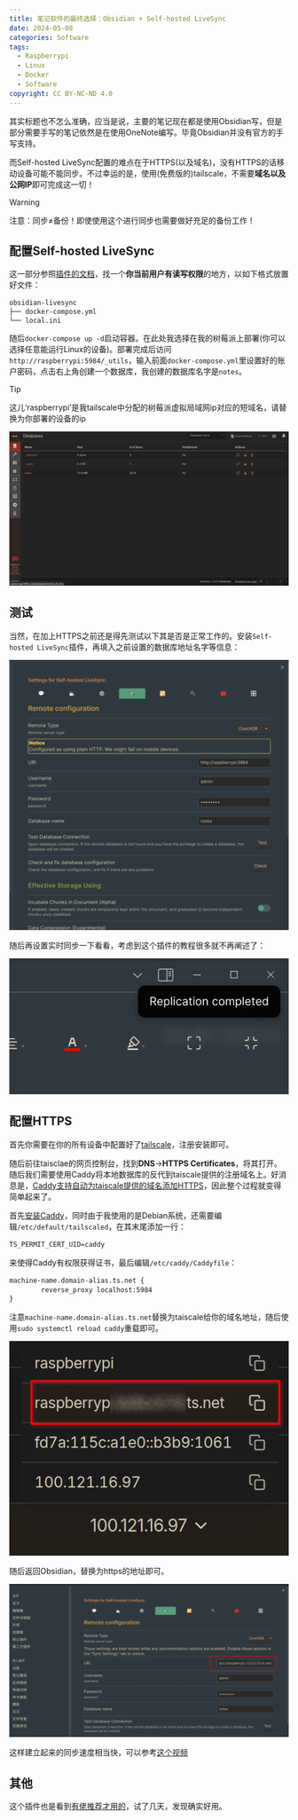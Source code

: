 ```yaml
---
title: 笔记软件的最终选择：Obsidian + Self-hosted LiveSync
date: 2024-05-08
categories: Software
tags:
  - Raspberrypi
  - Linux
  - Docker
  - Software
copyright: CC BY-NC-ND 4.0
---
```


其实标题也不怎么准确，应当是说，主要的笔记现在都是使用Obsidian写，但是部分需要手写的笔记依然是在使用OneNote编写。毕竟Obsidian并没有官方的手写支持。

而Self-hosted LiveSync配置的难点在于HTTPS(以及域名)，没有HTTPS的话移动设备可能不能同步。不过幸运的是，使用(免费版的)tailscale，不需要**域名以及公网IP**即可完成这一切！

<!-- more -->

> [!warning]
> 注意：同步≠备份！即使使用这个进行同步也需要做好充足的备份工作！

## 配置Self-hosted LiveSync
这一部分参照[插件的文档](https://github.com/vrtmrz/obsidian-livesync/blob/main/docs/setup_own_server_cn.md)，找一个**你当前用户有读写权限**的地方，以如下格式放置好文件：

```
obsidian-livesync
├── docker-compose.yml
└── local.ini
```

随后`docker-compose up -d`启动容器。在此处我选择在我的树莓派上部署(你可以选择任意能运行Linux的设备)。部署完成后访问`http://raspberrypi:5984/_utils`，输入前面`docker-compose.yml`里设置好的账户密码，点击右上角创建一个数据库，我创建的数据库名字是`notes`。

> [!tip]
> 这儿‘raspberrypi’是我tailscale中分配的树莓派虚拟局域网ip对应的短域名，请替换为你部署的设备的ip

![当然这是已经同步过一次数据之后的截图了](../images/11/database.png)

## 测试
当然，在加上HTTPS之前还是得先测试以下其是否是正常工作的。安装`Self-hosted LiveSync`插件，再填入之前设置的数据库地址名字等信息：

![这儿的账户密码都是默认的](../images/11/Tset.png)

随后再设置实时同步一下看看，考虑到这个插件的教程很多就不再阐述了：

![成功](../images/11/Done.png)

## 配置HTTPS
首先你需要在你的所有设备中配置好了[tailscale](https://tailscale.com/download)，注册安装即可。

随后前往taisclae的网页控制台，找到**DNS**->**HTTPS Certificates**，将其打开。随后我们需要使用Caddy将本地数据库的反代到taiscale提供的注册域名上。好消息是，[Caddy支持自动为taiscale提供的域名添加HTTPS](https://tailscale.com/kb/1190/caddy-certificates)，因此整个过程就变得简单起来了。

首先[安装Caddy](https://caddyserver.com/docs/install)，同时由于我使用的是Debian系统，还需要编辑`/etc/default/tailscaled`，在其末尾添加一行：

```txt
TS_PERMIT_CERT_UID=caddy
```

来使得Caddy有权限获得证书，最后编辑`/etc/caddy/Caddyfile`：

```txt
machine-name.domain-alias.ts.net {
        reverse_proxy localhost:5984
}
```

注意`machine-name.domain-alias.ts.net`替换为taiscale给你的域名地址，随后使用`sudo systemctl reload caddy`重载即可。

![就是这个地址](../images/11/IP.png)

随后返回Obsidian，替换为https的地址即可。

![此时就已经没有HTTP的警告了](../images/11/Https.png)

这样建立起来的同步速度相当快，可以参考[这个视频](https://blog.menghuan1918.com/AlistStore/Obsidian%E5%90%8C%E6%AD%A5/speedtest.webm)

<VidStack
  src="https://blog.menghuan1918.com/AlistStore/d/opt/alist/data/store/opt/alist/data/store/Obsidian%E5%90%8C%E6%AD%A5/speedtest.webm?sign=IHAOHO-UJexhnsjEkfhIXpLmdWAf8E8O_EV2M_ltswc=:0"
/>

## 其他
这个插件也是看到[有佬推荐才用的](https://linux.do/t/topic/65783)，试了几天，发现确实好用。